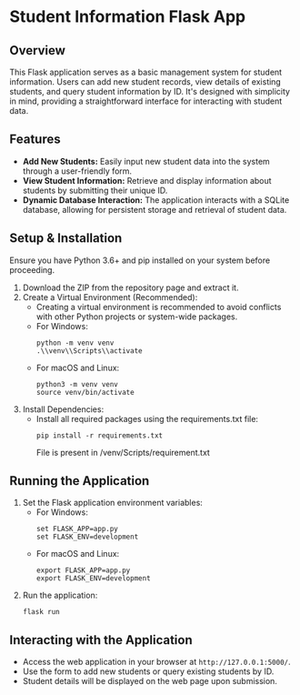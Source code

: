 # Student Information Flask App

## Overview

This Flask application serves as a basic management system for student information. Users can add new student records, view details of existing students, and query student information by ID. It's designed with simplicity in mind, providing a straightforward interface for interacting with student data.

## Features

- **Add New Students:** Easily input new student data into the system through a user-friendly form.
- **View Student Information:** Retrieve and display information about students by submitting their unique ID.
- **Dynamic Database Interaction:** The application interacts with a SQLite database, allowing for persistent storage and retrieval of student data.

## Setup & Installation

Ensure you have Python 3.6+ and pip installed on your system before proceeding.

1. Download the ZIP from the repository page and extract it.
2. Create a Virtual Environment (Recommended):
   - Creating a virtual environment is recommended to avoid conflicts with other Python projects or system-wide packages.
   - For Windows:
     ```
     python -m venv venv
     .\\venv\\Scripts\\activate
     ```
   - For macOS and Linux:
     ```
     python3 -m venv venv
     source venv/bin/activate
     ```
3. Install Dependencies:
   - Install all required packages using the requirements.txt file:
     ```
     pip install -r requirements.txt
     ```
     File is present in /venv/Scripts/requirement.txt

## Running the Application

1. Set the Flask application environment variables:
   - For Windows:
     ```
     set FLASK_APP=app.py
     set FLASK_ENV=development
     ```
   - For macOS and Linux:
     ```
     export FLASK_APP=app.py
     export FLASK_ENV=development
     ```
2. Run the application:
    ```
    flask run
    ```

## Interacting with the Application

- Access the web application in your browser at `http://127.0.0.1:5000/`.
- Use the form to add new students or query existing students by ID.
- Student details will be displayed on the web page upon submission.

